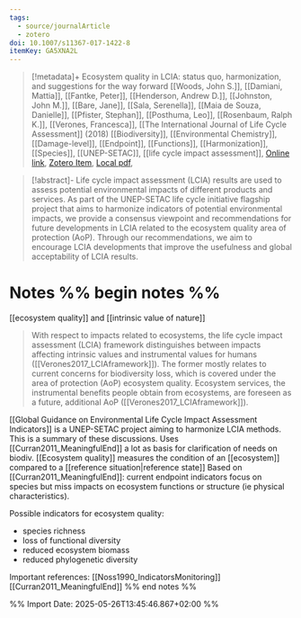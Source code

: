```yaml
---
tags:
  - source/journalArticle
  - zotero
doi: 10.1007/s11367-017-1422-8
itemKey: GA5XNA2L
---
```

>[!metadata]+
> Ecosystem quality in LCIA: status quo, harmonization, and suggestions for the way forward
> [[Woods, John S.]], [[Damiani, Mattia]], [[Fantke, Peter]], [[Henderson, Andrew D.]], [[Johnston, John M.]], [[Bare, Jane]], [[Sala, Serenella]], [[Maia de Souza, Danielle]], [[Pfister, Stephan]], [[Posthuma, Leo]], [[Rosenbaum, Ralph K.]], [[Verones, Francesca]], 
> [[The International Journal of Life Cycle Assessment]] (2018)
> [[Biodiversity]], [[Environmental Chemistry]], [[Damage-level]], [[Endpoint]], [[Functions]], [[Harmonization]], [[Species]], [[UNEP-SETAC]], [[life cycle impact assessment]], 
> [Online link](https://doi.org/10.1007/s11367-017-1422-8), [Zotero Item](zotero://select/library/items/GA5XNA2L), [Local pdf](file://C:/Users/aburg/Documents/references/zotero/storage/GLBIFRJI/Woods2018_Ecosystemquality.pdf), 

>[!abstract]-
>Life cycle impact assessment (LCIA) results are used to assess potential environmental impacts of different products and services. As part of the UNEP-SETAC life cycle initiative flagship project that aims to harmonize indicators of potential environmental impacts, we provide a consensus viewpoint and recommendations for future developments in LCIA related to the ecosystem quality area of protection (AoP). Through our recommendations, we aim to encourage LCIA developments that improve the usefulness and global acceptability of LCIA results.

# Notes %% begin notes %%
[[ecosystem quality]] and [[intrinsic value of nature]]
>With respect to impacts related to ecosystems, the life cycle impact assessment (LCIA) framework distinguishes between impacts affecting intrinsic values and instrumental values for humans ([[Verones2017_LCIAframework]]). The former mostly relates to current concerns for biodiversity loss, which is covered under the area of protection (AoP) ecosystem quality. Ecosystem services, the instrumental benefits people obtain from ecosystems, are foreseen as a future, additional AoP ([[Verones2017_LCIAframework]]).

[[Global Guidance on Environmental Life Cycle Impact Assessment Indicators]] is a UNEP-SETAC project aiming to harmonize LCIA methods. This is a summary of these discussions.
Uses [[Curran2011_MeaningfulEnd]] a lot as basis for clarification of needs on biodiv.
[[Ecosystem quality]] measures the condition of an [[ecosystem]] compared to a [[reference situation|reference state]]
Based on [[Curran2011_MeaningfulEnd]]: current endpoint indicators focus on species but miss impacts on ecosystem functions or structure (ie physical characteristics).

Possible indicators for ecosystem quality:
- species richness
- loss of functional diversity
- reduced ecosystem biomass
- reduced phylogenetic diversity

Important references:
[[Noss1990_IndicatorsMonitoring]]
[[Curran2011_MeaningfulEnd]]
%% end notes %%




%% Import Date: 2025-05-26T13:45:46.867+02:00 %%
